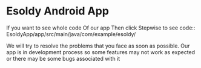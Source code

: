 # Esoldy Android App
If you want to see whole code Of our app Then click Stepwise to see code::
EsoldyApp/app/src/main/java/com/example/esoldy/

We will try to resolve the problems that you face as soon as possible.
Our app is in development process so some features may not work as expected or there may be some bugs associated with it

